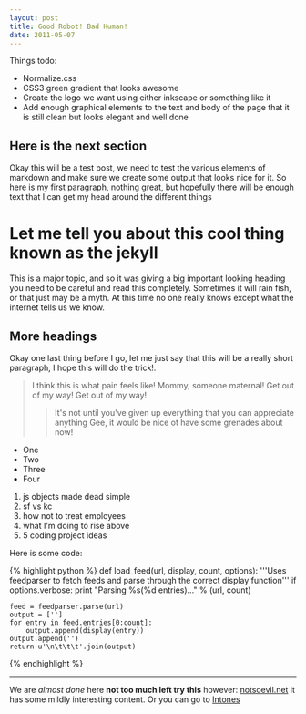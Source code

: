 ```yaml
--- 
layout: post
title: Good Robot! Bad Human!
date: 2011-05-07
---
```

Things todo:
* Normalize.css
* CSS3 green gradient that looks awesome
* Create the logo we want using either inkscape or something like it
* Add enough graphical elements to the text and body of the page that it is still clean but
looks elegant and well done

## Here is the next section

Okay this will be a test post, we need to test the various elements of
markdown and make sure we create some output that looks nice for it. So
here is my first paragraph, nothing great, but hopefully there will be 
enough text that I can get my head around the different things

# Let me tell you about this cool thing known as the jekyll

This is a major topic, and so it was giving a big important looking heading
you need to be careful and read this completely. Sometimes it will rain
fish, or that just may be a myth. At this time no one really knows except
what the internet tells us we know.

## More headings

Okay one last thing before I go, let me just say that this will be a really
short paragraph, I hope this will do the trick!.
> I think this is what pain feels like! Mommy, someone maternal!
> Get out of my way! Get out of my way!
> > It's not until you've given up everything that you can appreciate anything
> Gee, it would be nice ot have some grenades about now!

* One
* Two
* Three
* Four

1. js objects made dead simple
2. sf vs kc
3. how not to treat employees
4. what I'm doing to rise above
5. 5 coding project ideas

Here is some code:
	
{% highlight python %}
def load_feed(url, display, count, options):
	'''Uses feedparser to fetch feeds and parse through the correct display
	function'''
	if options.verbose:
		print "Parsing %s(%d entries)..." % (url, count)

	feed = feedparser.parse(url)
	output = ['']
	for entry in feed.entries[0:count]:
		output.append(display(entry))
	output.append('')
	return u'\n\t\t\t'.join(output)
{% endhighlight %}

---

We are *almost done* here **not too much left try this** however: 
[notsoevil.net](http://notsoevil.net/) it has some mildly interesting
content. Or you can go to [Intones](http://intones.notsoevil.net)
